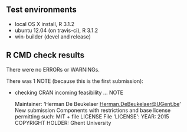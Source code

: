 ## Test environments

* local OS X install, R 3.1.2
* ubuntu 12.04 (on travis-ci), R 3.1.2
* win-builder (devel and release)

## R CMD check results

There were no ERRORs or WARNINGs.

There was 1 NOTE (because this is the first submission):

* checking CRAN incoming feasibility ... NOTE

	Maintainer: ‘Herman De Beukelaer <Herman.DeBeukelaer@UGent.be>’
	New submission
	Components with restrictions and base license permitting such:
  		MIT + file LICENSE
	File 'LICENSE':
  		YEAR: 2015
  		COPYRIGHT HOLDER: Ghent University
  		